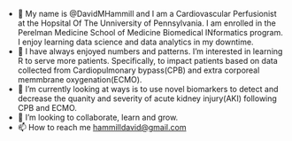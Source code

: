 - 👋 My name is @DavidMHammill and I am a Cardiovascular Perfusionist at the Hopsital Of The Unniversity of Pennsylvania. I am enrolled in the Perelman Medicine School of Medicine Biomedical INformatics program.  I enjoy learning data science and data analytics in my downtime.
- 👀 I have always enjoyed numbers and patterns.  I’m interested in learning R to serve more patients.  Specifically, to impact patients based on data collected from Cardiopulmonary bypass(CPB) and extra corporeal memmbrane oxygenation(ECMO).  
- 🌱 I’m currently looking at ways is to use novel biomarkers to detect and decrease the quanity and severity of acute kidney injury(AKI) following CPB and ECMO.  
- 💞️ I’m looking to collaborate, learn and grow.
- 📫 How to reach me hammilldavid@gmail.com  

<!---
DavidMHammill/DavidMHammill is a ✨ special ✨ repository because its `README.md` (this file) appears on your GitHub profile.
You can click the Preview link to take a look at your changes.
--->
